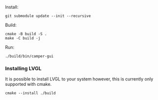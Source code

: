 Install:
```
git submodule update --init --recursive
```

Build:
```
cmake -B build -S .
make -C build -j
```

Run:
```
./build/bin/camper-gui
```

### Installing LVGL

It is possible to install LVGL to your system however, this is currently only
supported with cmake.

```
cmake --install ./build
```
